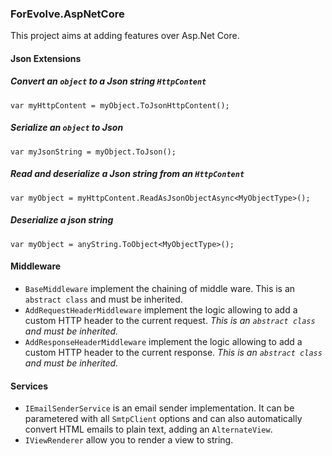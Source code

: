 ### ForEvolve.AspNetCore

This project aims at adding features over Asp.Net Core.

#### Json Extensions

##### Convert an `object` to a Json string `HttpContent`

```CSharp
var myHttpContent = myObject.ToJsonHttpContent();
```

##### Serialize an `object` to Json

```CSharp
var myJsonString = myObject.ToJson();
```

##### Read and deserialize a Json string from an `HttpContent`

```CSharp
var myObject = myHttpContent.ReadAsJsonObjectAsync<MyObjectType>();
```

##### Deserialize a json string

```CSharp
var myObject = anyString.ToObject<MyObjectType>();
```

#### Middleware

-   `BaseMiddleware` implement the chaining of middle ware. This is an `abstract class` and must be inherited.
-   `AddRequestHeaderMiddleware` implement the logic allowing to add a custom HTTP header to the current request. _This is an `abstract class` and must be inherited._
-   `AddResponseHeaderMiddleware` implement the logic allowing to add a custom HTTP header to the current response. _This is an `abstract class` and must be inherited._

#### Services

-   `IEmailSenderService` is an email sender implementation. It can be parametered with all `SmtpClient` options and can also automatically convert HTML emails to plain text, adding an `AlternateView`.
-   `IViewRenderer` allow you to render a view to string.
